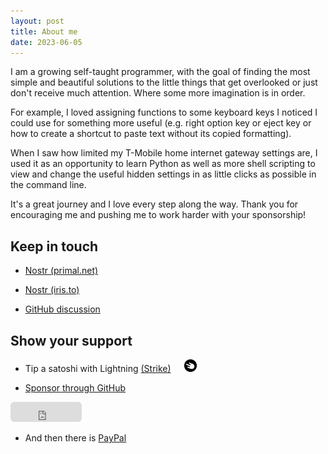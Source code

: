```yaml
---
layout: post
title: About me
date: 2023-06-05
---
```


I am a growing self-taught programmer, with the goal of finding the most simple and beautiful solutions to the little things that get overlooked or just don't receive much attention. Where some more imagination is in order.

For example, I loved assigning functions to some keyboard keys I noticed I could use for something more useful (e.g. right option key or eject key or how to create a shortcut to paste text without its copied formatting).

When I saw how limited my T-Mobile home internet gateway settings are, I used it as an opportunity to learn Python as well as more shell scripting to view and change the useful hidden settings in as little clicks as possible in the command line.

It's a great journey and I love every step along the way. Thank you for encouraging me and pushing me to work harder with your sponsorship!

## Keep in touch

- [Nostr (primal.net)](https://primal.net/profile/npub1vy40z9dxr943vkz6xp54elflf7hxcly46q2qwcpvzfy47qq3syxqqchgk3)

- [Nostr (iris.to)](https://iris.to/verity)

- [GitHub discussion](https://github.com/verityj/verityj.github.io/discussions/1)

## Show your support

- Tip a satoshi with Lightning [(Strike)](https://strike.me/verity/) &emsp;
  <img src="/assets/images/strike.png" width="20px;" />

- [Sponsor through GitHub](https://github.com/sponsors/verityj/) 
<iframe src="https://github.com/sponsors/verityj/button" title="Sponsor verityj" height="32" width="114" style="border: 0; border-radius: 6px;" hspace="50">
</iframe>

- And then there is [PayPal](https://www.paypal.com/donate/?hosted_button_id=D2SU4GD8PEXCW)
